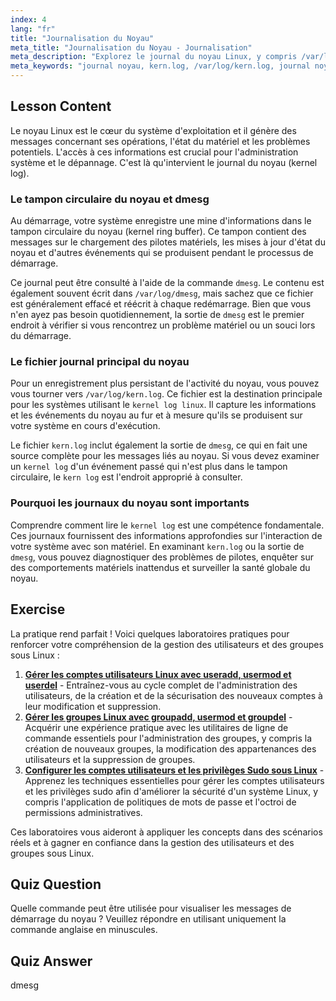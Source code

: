 ```yaml
---
index: 4
lang: "fr"
title: "Journalisation du Noyau"
meta_title: "Journalisation du Noyau - Journalisation"
meta_description: "Explorez le journal du noyau Linux, y compris /var/log/kern.log et dmesg. Apprenez à vérifier le journal kern pour les messages de démarrage, les informations sur les pilotes matériels et à dépanner les problèmes système. Un guide des fichiers journaux du noyau Linux."
meta_keywords: "journal noyau, kern.log, /var/log/kern.log, journal noyau linux, journal kern, dmesg, journalisation linux, messages démarrage, événements noyau"
---
```


## Lesson Content

Le noyau Linux est le cœur du système d'exploitation et il génère des messages concernant ses opérations, l'état du matériel et les problèmes potentiels. L'accès à ces informations est crucial pour l'administration système et le dépannage. C'est là qu'intervient le journal du noyau (kernel log).

### Le tampon circulaire du noyau et dmesg

Au démarrage, votre système enregistre une mine d'informations dans le tampon circulaire du noyau (kernel ring buffer). Ce tampon contient des messages sur le chargement des pilotes matériels, les mises à jour d'état du noyau et d'autres événements qui se produisent pendant le processus de démarrage.

Ce journal peut être consulté à l'aide de la commande `dmesg`. Le contenu est également souvent écrit dans `/var/log/dmesg`, mais sachez que ce fichier est généralement effacé et réécrit à chaque redémarrage. Bien que vous n'en ayez pas besoin quotidiennement, la sortie de `dmesg` est le premier endroit à vérifier si vous rencontrez un problème matériel ou un souci lors du démarrage.

### Le fichier journal principal du noyau

Pour un enregistrement plus persistant de l'activité du noyau, vous pouvez vous tourner vers `/var/log/kern.log`. Ce fichier est la destination principale pour les systèmes utilisant le `kernel log linux`. Il capture les informations et les événements du noyau au fur et à mesure qu'ils se produisent sur votre système en cours d'exécution.

Le fichier `kern.log` inclut également la sortie de `dmesg`, ce qui en fait une source complète pour les messages liés au noyau. Si vous devez examiner un `kernel log` d'un événement passé qui n'est plus dans le tampon circulaire, le `kern log` est l'endroit approprié à consulter.

### Pourquoi les journaux du noyau sont importants

Comprendre comment lire le `kernel log` est une compétence fondamentale. Ces journaux fournissent des informations approfondies sur l'interaction de votre système avec son matériel. En examinant `kern.log` ou la sortie de `dmesg`, vous pouvez diagnostiquer des problèmes de pilotes, enquêter sur des comportements matériels inattendus et surveiller la santé globale du noyau.

## Exercise

La pratique rend parfait ! Voici quelques laboratoires pratiques pour renforcer votre compréhension de la gestion des utilisateurs et des groupes sous Linux :

1. **[Gérer les comptes utilisateurs Linux avec useradd, usermod et userdel](https://labex.io/fr/labs/comptia-manage-linux-user-accounts-with-useradd-usermod-and-userdel-590837)** - Entraînez-vous au cycle complet de l'administration des utilisateurs, de la création et de la sécurisation des nouveaux comptes à leur modification et suppression.
2. **[Gérer les groupes Linux avec groupadd, usermod et groupdel](https://labex.io/fr/labs/comptia-manage-linux-groups-with-groupadd-usermod-and-groupdel-590836)** - Acquérir une expérience pratique avec les utilitaires de ligne de commande essentiels pour l'administration des groupes, y compris la création de nouveaux groupes, la modification des appartenances des utilisateurs et la suppression de groupes.
3. **[Configurer les comptes utilisateurs et les privilèges Sudo sous Linux](https://labex.io/fr/labs/comptia-configure-user-accounts-and-sudo-privileges-in-linux-590856)** - Apprenez les techniques essentielles pour gérer les comptes utilisateurs et les privilèges sudo afin d'améliorer la sécurité d'un système Linux, y compris l'application de politiques de mots de passe et l'octroi de permissions administratives.

Ces laboratoires vous aideront à appliquer les concepts dans des scénarios réels et à gagner en confiance dans la gestion des utilisateurs et des groupes sous Linux.

## Quiz Question

Quelle commande peut être utilisée pour visualiser les messages de démarrage du noyau ? Veuillez répondre en utilisant uniquement la commande anglaise en minuscules.

## Quiz Answer

dmesg
